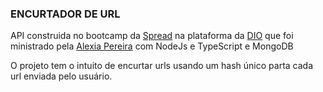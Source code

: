 ### ENCURTADOR DE URL

API construida no bootcamp da [Spread](https://spread.com.br/) na plataforma da [DIO](https://www.dio.me/) que  foi ministrado pela [Alexia Pereira](https://www.linkedin.com/in/alexiapereira/) com NodeJs e TypeScript e MongoDB 

O projeto tem o intuito de encurtar urls usando um hash único parta cada url enviada pelo usuário. 